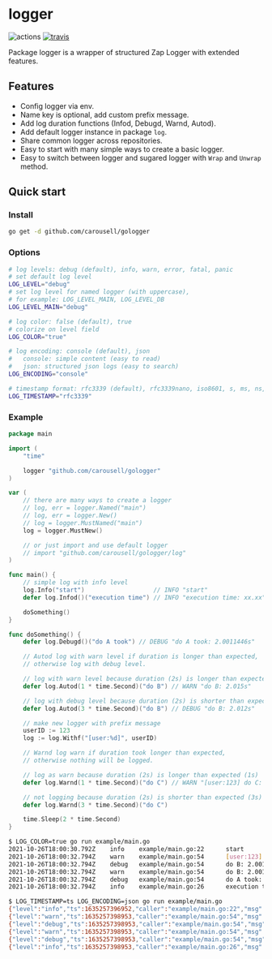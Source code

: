 # logger

![actions](https://github.com/carousell/gologger/actions/workflows/main.yml/badge.svg)
[![travis](https://app.travis-ci.com/carousell/gologger.svg?branch=main)](https://app.travis-ci.com/carousell/gologger)

Package logger is a wrapper of structured Zap Logger with extended features.

## Features

- Config logger via env.
- Name key is optional, add custom prefix message.
- Add log duration functions (Infod, Debugd, Warnd, Autod).
- Add default logger instance in package `log`.
- Share common logger across repositories.
- Easy to start with many simple ways to create a basic logger.
- Easy to switch between logger and sugared logger with `Wrap` and `Unwrap` method.

## Quick start

### Install

```bash
go get -d github.com/carousell/gologger
```

### Options

```bash
# log levels: debug (default), info, warn, error, fatal, panic
# set default log level
LOG_LEVEL="debug"
# set log level for named logger (with uppercase),
# for example: LOG_LEVEL_MAIN, LOG_LEVEL_DB
LOG_LEVEL_MAIN="debug"

# log color: false (default), true
# colorize on level field
LOG_COLOR="true"

# log encoding: console (default), json
#   console: simple content (easy to read)
#   json: structured json logs (easy to search)
LOG_ENCODING="console"

# timestamp format: rfc3339 (default), rfc3339nano, iso8601, s, ms, ns, disabled
LOG_TIMESTAMP="rfc3339"
```

### Example

```go
package main

import (
	"time"

	logger "github.com/carousell/gologger"
)

var (
	// there are many ways to create a logger
	// log, err = logger.Named("main")
	// log, err = logger.New()
	// log = logger.MustNamed("main")
	log = logger.MustNew()

	// or just import and use default logger
	// import "github.com/carousell/gologger/log"
)

func main() {
	// simple log with info level
	log.Info("start")                   // INFO "start"
	defer log.Infod()("execution time") // INFO "execution time: xx.xx"

	doSomething()
}

func doSomething() {
	defer log.Debugd()("do A took") // DEBUG "do A took: 2.0011446s"

	// Autod log with warn level if duration is longer than expected,
	// otherwise log with debug level.

	// log with warn level because duration (2s) is longer than expected (1s)
	defer log.Autod(1 * time.Second)("do B") // WARN "do B: 2.015s"

	// log with debug level because duration (2s) is shorter than expected (3s)
	defer log.Autod(3 * time.Second)("do B") // DEBUG "do B: 2.012s"

	// make new logger with prefix message
	userID := 123
	log := log.Withf("[user:%d]", userID)

	// Warnd log warn if duration took longer than expected,
	// otherwise nothing will be logged.

	// log as warn because duration (2s) is longer than expected (1s)
	defer log.Warnd(1 * time.Second)("do C") // WARN "[user:123] do C: 2.011s"

	// not logging because duration (2s) is shorter than expected (3s)
	defer log.Warnd(3 * time.Second)("do C")

	time.Sleep(2 * time.Second)
}
```

```bash
$ LOG_COLOR=true go run example/main.go
2021-10-26T18:00:30.792Z    info    example/main.go:22      start
2021-10-26T18:00:32.794Z    warn    example/main.go:54      [user:123] do C: 2.0010509s
2021-10-26T18:00:32.794Z    debug   example/main.go:54      do B: 2.0011264s
2021-10-26T18:00:32.794Z    warn    example/main.go:54      do B: 2.0011339s
2021-10-26T18:00:32.794Z    debug   example/main.go:54      do A took: 2.0011446s
2021-10-26T18:00:32.794Z    info    example/main.go:26      execution time: 2.0011492s

$ LOG_TIMESTAMP=ts LOG_ENCODING=json go run example/main.go
{"level":"info","ts":1635257396952,"caller":"example/main.go:22","msg":"start"}
{"level":"warn","ts":1635257398953,"caller":"example/main.go:54","msg":"[user:123] do C: 2.0010486s"}
{"level":"debug","ts":1635257398953,"caller":"example/main.go:54","msg":"do B: 2.0011176s"}
{"level":"warn","ts":1635257398953,"caller":"example/main.go:54","msg":"do B: 2.0011231s"}
{"level":"debug","ts":1635257398953,"caller":"example/main.go:54","msg":"do A took: 2.0011263s"}
{"level":"info","ts":1635257398953,"caller":"example/main.go:26","msg":"execution time: 2.0011293s"}
```
